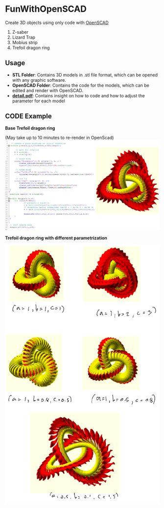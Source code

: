 # FunWithOpenSCAD
Create 3D objects using only code with [OpenSCAD](https://openscad.org/)
1. Z-saber
2. Lizard Trap
3. Mobius strip
4. Trefoil dragon ring
   
## Usage
* **STL Folder**: Contains 3D models in .stl file format, which can be opened with any graphic software.
* **OpenSCAD Folder**:  Contains the code for the models, which can be edited and render with OpenSCAD.
* **[detail.pdf](/detail.pdf)**: Contains insight on how to code and how to adjust the parameter for each model
  
## CODE Example

**Base Trefoil dragon ring** 

(May take up to 10 minutes to re-render in OpenScad)
![Trefoil](dragonandcode.png)

**Trefoil dragon ring with different parametrization**

![Trefoil2](dragon2.png)




